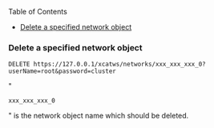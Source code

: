 <!-- START doctoc generated TOC please keep comment here to allow auto update -->
<!-- DON'T EDIT THIS SECTION, INSTEAD RE-RUN doctoc TO UPDATE -->
Table of Contents

- [Delete a specified network object](#delete-a-specified-network-object)

<!-- END doctoc generated TOC please keep comment here to allow auto update -->

### Delete a specified network object
    
    DELETE https://127.0.0.1/xcatws/networks/xxx_xxx_xxx_0?userName=root&password=cluster

"
    
    xxx_xxx_xxx_0

" is the network object name which should be deleted.

